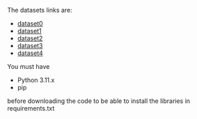 The datasets links are:
- [dataset0](https://www.kaggle.com/competitions/customer-churn-prediction-2020)
- [dataset1](https://www.kaggle.com/datasets/yeanzc/telco-customer-churn-ibm-dataset)
- [dataset2](https://www.kaggle.com/datasets/barun2104/telecom-churn)
- [dataset3](https://www.kaggle.com/datasets/blastchar/telco-customer-churn)
- [dataset4](https://www.kaggle.com/datasets/divu2001/customer-churn-rate)

You must have 
- Python 3.11.x
- pip

before downloading the code to be able to install the libraries in requirements.txt